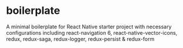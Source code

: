 # boilerplate
A minimal boilerplate for React Native starter project with necessary configurations including react-navigation 6, react-native-vector-icons, redux, redux-saga, redux-logger, redux-persist &amp; redux-form

